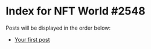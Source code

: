 # Index for NFT World #2548
Posts will be displayed in the order below:

- [Your first post](./001-first.md)

